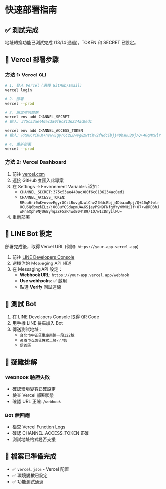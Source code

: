 # 快速部署指南

## ✅ 測試完成
地址轉換功能已測試完成 (13/14 通過)，TOKEN 和 SECRET 已設定。

## 🚀 Vercel 部署步驟

### 方法 1: Vercel CLI
```bash
# 1. 登入 Vercel (選擇 GitHub/Email)
vercel login

# 2. 部署
vercel --prod

# 3. 設定環境變數
vercel env add CHANNEL_SECRET
# 輸入: 375c53ae440ac380f6c8136234ac0ed1

vercel env add CHANNEL_ACCESS_TOKEN
# 輸入: RRou6ri0uK+nvwvEgyrGCzLBwvg8zwtChvZfNdcEbjj4DbauuBpj/Q+40qMtwlrOGU6Q6bmzhELz/jO08uYGSdapmUAA6SjeyP9N9FNfgMYyWMWHiIf+O7+wBRD3hJwPnaXph9NyU6By4qZZF5aR4wdB04t89/1O/w1cDnyilFU=

# 4. 重新部署
vercel --prod
```

### 方法 2: Vercel Dashboard
1. 前往 [vercel.com](https://vercel.com)
2. 連接 GitHub 並匯入此專案
3. 在 Settings → Environment Variables 添加：
   - `CHANNEL_SECRET`: `375c53ae440ac380f6c8136234ac0ed1`
   - `CHANNEL_ACCESS_TOKEN`: `RRou6ri0uK+nvwvEgyrGCzLBwvg8zwtChvZfNdcEbjj4DbauuBpj/Q+40qMtwlrOGU6Q6bmzhELz/jO08uYGSdapmUAA6SjeyP9N9FNfgMYyWMWHiIf+O7+wBRD3hJwPnaXph9NyU6By4qZZF5aR4wdB04t89/1O/w1cDnyilFU=`
4. 重新部署

## 📱 LINE Bot 設定

部署完成後，取得 Vercel URL (例如: `https://your-app.vercel.app`)

1. 前往 [LINE Developers Console](https://developers.line.biz/)
2. 選擇你的 Messaging API 頻道
3. 在 Messaging API 設定：
   - **Webhook URL**: `https://your-app.vercel.app/webhook`
   - **Use webhooks**: ✅ 啟用
   - 點選 **Verify** 測試連線

## 🧪 測試 Bot

1. 在 LINE Developers Console 取得 QR Code
2. 用手機 LINE 掃描加入 Bot
3. 傳送測試地址：
   - `台北市中正區重慶南路一段122號`
   - `高雄市左營區博愛二路777號`
   - `信義區`

## 🔧 疑難排解

### Webhook 驗證失敗
- 確認環境變數正確設定
- 檢查 Vercel 部署狀態
- 確認 URL 正確: `/webhook`

### Bot 無回應
- 檢查 Vercel Function Logs
- 確認 CHANNEL_ACCESS_TOKEN 正確
- 測試地址格式是否支援

## 📁 檔案已準備完成
- ✅ `vercel.json` - Vercel 配置
- ✅ 環境變數已設定
- ✅ 功能測試通過